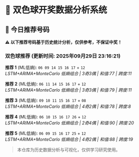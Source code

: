 # 🎯 双色球开奖数据分析系统

<!-- BEGIN:recommendations -->
## 🎯 今日推荐号码

**⚠️ 以下推荐号码基于历史统计分析，仅供参考，不保证中奖！**

### 双色球推荐 (更新时间: 2025年09月29日 23:16:21)

**推荐 1** (ML低熵): `06 09 14 15 16 17` + `12`  
*LSTM+ARIMA+MonteCarlo 低熵组合 | 3奇3偶 | 和值:77 | 跨度:11*

**推荐 2** (ML低熵): `06 11 14 15 16 17` + `12`  
*LSTM+ARIMA+MonteCarlo 低熵组合 | 3奇3偶 | 和值:79 | 跨度:11*

**推荐 3** (ML低熵): `09 10 11 15 16 17` + `08`  
*LSTM+ARIMA+MonteCarlo 低熵组合 | 4奇2偶 | 和值:78 | 跨度:8*

**推荐 4** (ML低熵): `06 10 15 16 17 26` + `12`  
*LSTM+ARIMA+MonteCarlo 低熵组合 | 2奇4偶 | 和值:90 | 跨度:20*

**推荐 5** (ML低熵): `06 09 15 16 17 25` + `12`  
*LSTM+ARIMA+MonteCarlo 低熵组合 | 4奇2偶 | 和值:88 | 跨度:19*

<!-- END:recommendations -->
















































> 本仓库为历史数据分析与可视化，仅供学习研究使用。
